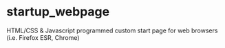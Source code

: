 # startup_webpage
HTML/CSS &amp; Javascript programmed custom start page for web browsers (i.e. Firefox ESR, Chrome)
